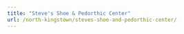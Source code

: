 ```yaml
---
title: "Steve's Shoe & Pedorthic Center"
url: /north-kingstown/steves-shoe-and-pedorthic-center/
---
```

